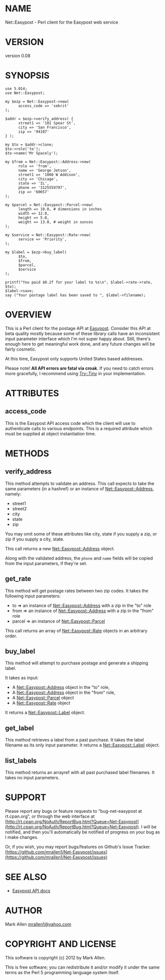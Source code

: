 # NAME

Net::Easypost - Perl client for the Easypost web service

# VERSION

version 0.08

# SYNOPSIS

    use 5.014;
    use Net::Easypost;

    my $ezp = Net::Easypost->new(
          access_code => 'sekrit'
    );

    $addr = $ezp->verify_address( {
          street1 => '101 Spear St',
          city => 'San Francisco',
          zip => '94107'
    } );

    my $to = $addr->clone;
    $to->role('to');
    $to->name('Mr Spacely');

    my $from = Net::Easypost::Address->new(
          role => 'from',
          name => 'George Jetson',
          street1 => '1060 W Addison',
          city => 'Chicago',
          state => 'IL',
          phone => '3125559797',
          zip => '60657'
    );

    my $parcel = Net::Easypost::Parcel->new(
          length => 10.0, # dimensions in inches
          width => 12.0,  
          height => 5.0, 
          weight => 13.0, # weight in ounces
    );

    my $service = Net::Easypost::Rate->new(
          service => 'Priority',
    );

    my $label = $ezp->buy_label(
          $to,
          $from,
          $parcel,
          $service
    );

    printf("You paid $0.2f for your label to %s\n", $label->rate->rate, $to);
    $label->save;
    say ("Your postage label has been saved to ", $label->filename);

# OVERVIEW

This is a Perl client for the postage API at [Easypost](https://www.geteasypost.com). Consider this
API at beta quality mostly because some of these library calls have an inconsistent input
parameter interface which I'm not super happy about. Still, there's enough here to get 
meaningful work done, and any future changes will be fairly cosmetic.

At this time, Easypost only supports United States based addresses.

Please note! __All API errors are fatal via croak__. If you need to catch errors more gracefully, I 
recommend using [Try::Tiny](http://search.cpan.org/perldoc?Try::Tiny) in your implementation.

# ATTRIBUTES

## access\_code

This is the Easypost API access code which the client will use to authenticate
calls to various endpoints. This is a required attribute which must be supplied
at object instantiation time.

# METHODS

## verify\_address

This method attempts to validate an address. This call expects to take the same parameters 
(in a hashref) or an instance of [Net::Easypost::Address](http://search.cpan.org/perldoc?Net::Easypost::Address), namely:

- street1
- street2
- city
- state
- zip

You may omit some of these attributes like city, state if you supply a zip, or
zip if you supply a city, state. 

This call returns a new [Net::Easypost::Address](http://search.cpan.org/perldoc?Net::Easypost::Address) object.

Along with the validated address, the `phone` and `name` fields will be
copied from the input parameters, if they're set.

## get\_rate

This method will get postage rates between two zip codes. It takes the following input parameters:

- to => an instance of [Net::Easypost::Address](http://search.cpan.org/perldoc?Net::Easypost::Address) with a zip in the "to" role
- from => an instance of [Net::Easypost::Address](http://search.cpan.org/perldoc?Net::Easypost::Address) with a zip in the "from" role
- parcel => an instance of [Net::Easypost::Parcel](http://search.cpan.org/perldoc?Net::Easypost::Parcel)

This call returns an array of [Net::Easypost::Rate](http://search.cpan.org/perldoc?Net::Easypost::Rate) objects in an arbitrary order.

## buy\_label

This method will attempt to purchase postage and generate a shipping label.

It takes as input:

- A [Net::Easypost::Address](http://search.cpan.org/perldoc?Net::Easypost::Address) object in the "to" role,
- A [Net::Easypost::Address](http://search.cpan.org/perldoc?Net::Easypost::Address) object in the "from" role,
- A [Net::Easypost::Parcel](http://search.cpan.org/perldoc?Net::Easypost::Parcel) object
- A [Net::Easypost::Rate](http://search.cpan.org/perldoc?Net::Easypost::Rate) object

It returns a [Net::Easypost::Label](http://search.cpan.org/perldoc?Net::Easypost::Label) object.

## get\_label

This method retrieves a label from a past purchase. It takes the label filename as its 
only input parameter. It returns a [Net::Easypost::Label](http://search.cpan.org/perldoc?Net::Easypost::Label) object.

## list\_labels

This method returns an arrayref with all past purchased label filenames. It takes no
input parameters.

# SUPPORT

Please report any bugs or feature requests to "bug-net-easypost at
rt.cpan.org", or through the web interface at
[http://rt.cpan.org/NoAuth/ReportBug.html?Queue=Net-Easypost](http://rt.cpan.org/NoAuth/ReportBug.html?Queue=Net-Easypost).  I will
be notified, and then you'll automatically be notified of progress on
your bug as I make changes.

Or, if you wish, you may report bugs/features on Github's Issue Tracker.
[https://github.com/mrallen1/Net-Easypost/issues](https://github.com/mrallen1/Net-Easypost/issues)

# SEE ALSO

- [Easypost API docs](https://www.geteasypost.com/api)

# AUTHOR

Mark Allen <mrallen1@yahoo.com>

# COPYRIGHT AND LICENSE

This software is copyright (c) 2012 by Mark Allen.

This is free software; you can redistribute it and/or modify it under
the same terms as the Perl 5 programming language system itself.
